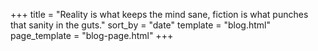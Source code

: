 +++
title = "Reality is what keeps the mind sane, fiction is what punches that sanity in the guts."
sort_by = "date"
template = "blog.html"
page_template = "blog-page.html"
+++
